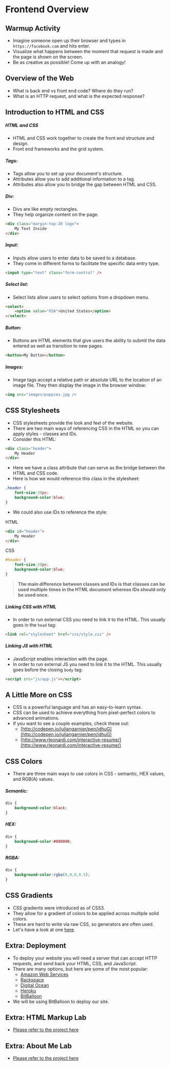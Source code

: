 # Frontend Overview

## Warmup Activity

- Imagine someone open up their browser and types in `https://facebook.com` and hits enter.
- Visualize what happens between the moment that request is made and the page is shown on the screen.
- Be as creative as possible! Come up with an analogy!

## Overview of the Web

- What is back end vs front end code? Where do they run?
- What is an HTTP request, and what is the expected response?

## Introduction to HTML and CSS

##### HTML and CSS

- HTML and CSS work together to create the front end structure and design.
- Front end frameworks and the grid system.

##### Tags:

- Tags allow you to set up your document's structure.
- Attributes allow you to add additional information to a tag.
- Attributes also allow you to bridge the gap between HTML and CSS.

##### Div:

- Divs are like empty rectangles.
- They help organize content on the page.

```html
<div class="margin-top-20 logo">
    My Text Inside
</div>
```

##### Input:

- Inputs allow users to enter data to be saved to a database.
- They come in different forms to facilitate the specific data entry type.

```html
<input type="text" class="form-control" />
```

##### Select list:

- Select lists allow users to select options from a dropdown menu.

```html
<select>
    <option value="USA">United States</option>
</select>
```

##### Button:

- Buttons are HTML elements that give users the ability to submit the data entered as well as transition to new pages.

```html
<button>My Button</button>
```

##### Images:

- Image tags accept a relative path or absolute URL to the location of an image file. They then display the image in the browser window:

```html
<img src="images/puppies.jpg />
```

## CSS Stylesheets

- CSS stylesheets provide the look and feel of the website.
- There are two main ways of referencing CSS in the HTML so you can apply styles - classes and IDs.
- Consider this HTML:

```html
<div class="header">
    My Header
</div>
```

- Here we have a class attribute that can serve as the bridge between the HTML and CSS code.
- Here is how we would reference this class in the stylesheet:

```css
.header {
    font-size:20px;
    background-color:blue;
}
```

- We could also use IDs to reference the style:

HTML

```html
<div id="header">
    My Header
</div>
```

CSS

```css
#header {
    font-size:20px;
    background-color:blue;
}
```

> **The main difference between classes and IDs is that classes can be used multiple times in the HTML document whereas IDs should only be used once.**

##### Linking CSS with HTML

- In order to run external CSS you need to link it to the HTML. This usually goes in the `head` tag:

```html
<link rel="stylesheet" href="css/style.css" />
```

##### Linking JS with HTML

- JavaScript enables interaction with the page.
- In order to run external JS you need to link it to the HTML. This usually goes before the closing `body` tag:

```html
<script src="js/app.js"></script>
```

## A Little More on CSS

- CSS is a powerful language and has an easy-to-learn syntax.
- CSS can be used to achieve everything from pixel-perfect colors to advanced animations.
- If you want to see a couple examples, check these out:
	- [http://codepen.io/juliangarnier/pen/idhuG](http://codepen.io/juliangarnier/pen/idhuG)
	- [http://www.rleonardi.com/interactive-resume/](http://www.rleonardi.com/interactive-resume/)

## CSS Colors

- There are three main ways to use colors in CSS - semantic, HEX values, and RGB(A) values.

##### Semantic:

```css
div {
    background-color:black;
}
```

##### HEX:

```css
div {
    background-color:#000000;
}
```

##### RGBA:

```css
div {
    background-color:rgba(0,0,0,0.5);
}
```

## CSS Gradients

- CSS gradients were introduced as of CSS3.
- They allow for a gradient of colors to be applied across multiple solid colors.
- These are hard to write via raw CSS, so generators are often used.
- Let's have a look at one [here](http://www.colorzilla.com/gradient-editor/).

## Extra: Deployment

- To deploy your website you will need a server that can accept HTTP requests, and send back your HTML, CSS, and JavaScript.
- There are many options, but here are some of the most popular:
    - [Amazon Web Services](https://aws.amazon.com)
    - [Rackspace](https://www.rackspace.com)
    - [Digital Ocean](https://www.digitalocean.com)
    - [Heroku](https://www.heroku.com)
    - [BitBalloon](https://www.bitballoon.com)
- We will be using BitBalloon to deploy our site.

## Extra: HTML Markup Lab

- [Please refer to the project here](https://github.com/arun-projects/HTML-Form)

## Extra: About Me Lab

- [Please refer to the project here](https://github.com/arun-projects/about_me)